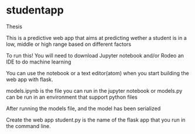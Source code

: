 # studentapp
Thesis

This is a predictive web app that aims at predicting wether a student is in a low, middle or high range based on different factors

To run this! 
You will need to download Jupyter notebook and/or Rodeo an IDE to do machine learning 

You can use the notebook or a text editor(atom) when you start building the web app with flask. 

models.ipynb is the file you can run in the jupyter notebook or models.py can be run in an environment that support python files

After running the models file, and the model has been serialized

Create the web app 
student.py is the name of the flask app that you run in the command line.


